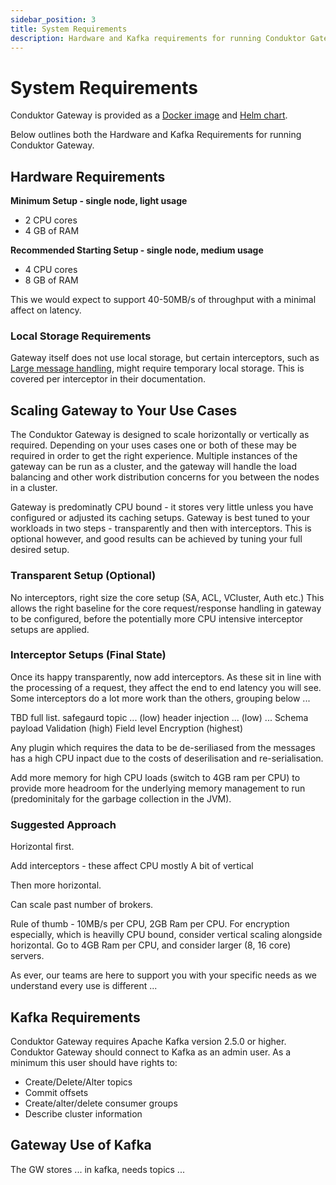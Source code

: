 ```yaml
---
sidebar_position: 3
title: System Requirements
description: Hardware and Kafka requirements for running Conduktor Gateway.
---
```


# System Requirements

Conduktor Gateway is provided as a [Docker image](#running-the-gateway) and [Helm chart](../kubernetes).

Below outlines both the Hardware and Kafka Requirements for running Conduktor Gateway.

## Hardware Requirements

**Minimum Setup - single node, light usage**

- 2 CPU cores
- 4 GB of RAM

**Recommended Starting Setup - single node, medium usage**

- 4 CPU cores
- 8 GB of RAM

This we would expect to support 40-50MB/s of throughput with a minimal affect on latency.

### Local Storage Requirements

Gateway itself does not use local storage, but certain interceptors, such as [Large message handling](/gateway/interceptors/advanced-patterns-support/large-message-and-batch-handling), might require temporary local storage. This is covered per interceptor in their documentation.

## Scaling Gateway to Your Use Cases

The Conduktor Gateway is designed to scale horizontally or vertically as required. Depending on your uses cases one or both of these may be required in order to get the right experience. Multiple instances of the gateway can be run as a cluster, and the gateway will handle the load balancing and other work distribution concerns for you between the nodes in a cluster.

Gateway is predominatly CPU bound - it stores very little unless you have configured or adjusted its caching setups. Gateway is best tuned to your workloads in two steps - transparently and then with interceptors. This is optional however, and good results can be achieved by tuning your full desired setup.

### Transparent Setup (Optional)

No interceptors, right size the core setup (SA, ACL, VCluster, Auth etc.)
This allows the right baseline for the core request/response handling in gateway to be configured, before the potentially more CPU intensive interceptor setups are applied.

### Interceptor Setups (Final State)

Once its happy transparently, now add interceptors. As these sit in line with the processing of a request, they affect the end to end latency you will see. Some interceptors do a lot more work than the others, grouping below ...

TBD full list.
safegaurd topic ... (low)
header injection ... (low)
...
Schema payload Validation (high)
Field level Encryption (highest)

Any plugin which requires the data to be de-seriliased from the messages has a high CPU inpact due to the costs of deserilisation and re-serialisation.

Add more memory for high CPU loads (switch to 4GB ram per CPU) to provide more headroom for the underlying memory management to run (predominitaly for the garbage collection in the JVM).



### Suggested Approach

Horizontal first.

Add interceptors - these affect CPU mostly
A bit of vertical

Then more horizontal.

Can scale past number of brokers.

Rule of thumb - 10MB/s per CPU, 2GB Ram per CPU.
For encryption especially, which is heavilly CPU bound, consider vertical scaling alongside horizontal. Go to 4GB Ram per CPU, and consider larger (8, 16 core) servers.

As ever, our teams are here to support you with your specific needs as we understand every use is different ...

## Kafka Requirements

Conduktor Gateway requires Apache Kafka version 2.5.0 or higher. Conduktor Gateway should connect to Kafka as an admin user. As a minimum this user should have rights to:

- Create/Delete/Alter topics
- Commit offsets
- Create/alter/delete consumer groups
- Describe cluster information

## Gateway Use of Kafka

The GW stores ... in kafka, needs topics ...

